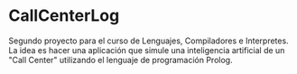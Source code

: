 # CallCenterLog
Segundo proyecto para el curso de Lenguajes, Compiladores e Interpretes. La idea es hacer una aplicación que simule una inteligencia artificial de un "Call Center" utilizando el lenguaje de programación Prolog.
